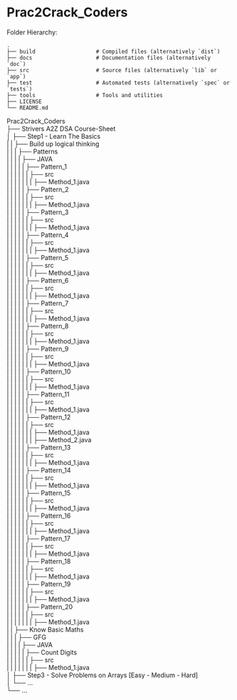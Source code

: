 # Prac2Crack_Coders
Folder Hierarchy: </br>


    .
    ├── build                   # Compiled files (alternatively `dist`)
    ├── docs                    # Documentation files (alternatively `doc`)
    ├── src                     # Source files (alternatively `lib` or `app`)
    ├── test                    # Automated tests (alternatively `spec` or `tests`)
    ├── tools                   # Tools and utilities
    ├── LICENSE
    └── README.md

    
Prac2Crack_Coders </br>
├── Strivers A2Z DSA Course-Sheet </br>
│   ├── Step1 - Learn The Basics </br>
|   |   ├── Build up logical thinking </br>
|   |   |   ├── Patterns </br>
|   |   |   |   ├── JAVA </br>
|   |   |   |   |   ├── Pattern_1 </br>
|   |   |   |   |   |   ├── src </br>
|   |   |   |   |   |   |   ├── Method_1.java </br>
|   |   |   |   |   ├── Pattern_2 </br>
|   |   |   |   |   |   ├── src </br>
|   |   |   |   |   |   |   ├── Method_1.java </br>
|   |   |   |   |   ├── Pattern_3 </br>
|   |   |   |   |   |   ├── src </br>
|   |   |   |   |   |   |   ├── Method_1.java </br>
|   |   |   |   |   ├── Pattern_4 </br>
|   |   |   |   |   |   ├── src </br>
|   |   |   |   |   |   |   ├── Method_1.java </br>
|   |   |   |   |   ├── Pattern_5 </br>
|   |   |   |   |   |   ├── src </br>
|   |   |   |   |   |   |   ├── Method_1.java </br>
|   |   |   |   |   ├── Pattern_6 </br>
|   |   |   |   |   |   ├── src </br>
|   |   |   |   |   |   |   ├── Method_1.java </br>
|   |   |   |   |   ├── Pattern_7 </br>
|   |   |   |   |   |   ├── src </br>
|   |   |   |   |   |   |   ├── Method_1.java </br>
|   |   |   |   |   ├── Pattern_8 </br>
|   |   |   |   |   |   ├── src </br>
|   |   |   |   |   |   |   ├── Method_1.java </br>
|   |   |   |   |   ├── Pattern_9 </br>
|   |   |   |   |   |   ├── src </br>
|   |   |   |   |   |   |   ├── Method_1.java </br>
|   |   |   |   |   ├── Pattern_10 </br>
|   |   |   |   |   |   ├── src </br>
|   |   |   |   |   |   |   ├── Method_1.java </br>
|   |   |   |   |   ├── Pattern_11 </br>
|   |   |   |   |   |   ├── src </br>
|   |   |   |   |   |   |   ├── Method_1.java </br>
|   |   |   |   |   ├── Pattern_12 </br>
|   |   |   |   |   |   ├── src </br>
|   |   |   |   |   |   |   ├── Method_1.java </br>
|   |   |   |   |   |   |   ├── Method_2.java </br>
|   |   |   |   |   ├── Pattern_13 </br>
|   |   |   |   |   |   ├── src </br>
|   |   |   |   |   |   |   ├── Method_1.java </br>
|   |   |   |   |   ├── Pattern_14 </br>
|   |   |   |   |   |   ├── src </br>
|   |   |   |   |   |   |   ├── Method_1.java </br>
|   |   |   |   |   ├── Pattern_15 </br>
|   |   |   |   |   |   ├── src </br>
|   |   |   |   |   |   |   ├── Method_1.java </br>
|   |   |   |   |   ├── Pattern_16 </br>
|   |   |   |   |   |   ├── src </br>
|   |   |   |   |   |   |   ├── Method_1.java </br>
|   |   |   |   |   ├── Pattern_17 </br>
|   |   |   |   |   |   ├── src </br>
|   |   |   |   |   |   |   ├── Method_1.java </br>
|   |   |   |   |   ├── Pattern_18 </br>
|   |   |   |   |   |   ├── src </br>
|   |   |   |   |   |   |   ├── Method_1.java </br>
|   |   |   |   |   ├── Pattern_19 </br>
|   |   |   |   |   |   ├── src </br>
|   |   |   |   |   |   |   ├── Method_1.java </br>
|   |   |   |   |   ├── Pattern_20 </br>
|   |   |   |   |   |   ├── src </br>
|   |   |   |   |   |   |   ├── Method_1.java </br>
|   |   ├── Know Basic Maths </br>
|   |   |   ├── GFG </br>
|   |   |   |   ├── JAVA </br>
|   |   |   |   |   ├── Count Digits </br>
|   |   |   |   |   |   ├── src </br>
|   |   |   |   |   |   |   ├── Method_1.java </br>
│   ├── Step3 - Solve Problems on Arrays [Easy - Medium - Hard] </br>
│   └── ... </br>
└── ... </br>
